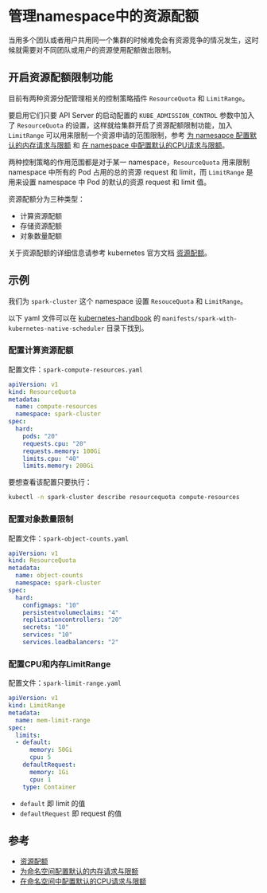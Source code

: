 # 管理namespace中的资源配额

当用多个团队或者用户共用同一个集群的时候难免会有资源竞争的情况发生，这时候就需要对不同团队或用户的资源使用配额做出限制。

## 开启资源配额限制功能

目前有两种资源分配管理相关的控制策略插件 `ResourceQuota` 和 `LimitRange`。

要启用它们只要 API Server 的启动配置的 `KUBE_ADMISSION_CONTROL` 参数中加入了 `ResourceQuota` 的设置，这样就给集群开启了资源配额限制功能，加入 `LimitRange` 可以用来限制一个资源申请的范围限制，参考 [为 namesapce 配置默认的内存请求与限额](https://k8smeetup.github.io/docs/tasks/administer-cluster/memory-default-namespace/) 和 [在 namespace 中配置默认的CPU请求与限额](https://k8smeetup.github.io/docs/tasks/administer-cluster/cpu-default-namespace/)。

两种控制策略的作用范围都是对于某一 namespace，`ResourceQuota` 用来限制 namespace 中所有的 Pod 占用的总的资源 request 和 limit，而 `LimitRange` 是用来设置 namespace 中 Pod 的默认的资源 request 和 limit 值。

资源配额分为三种类型：

* 计算资源配额
* 存储资源配额
* 对象数量配额

关于资源配额的详细信息请参考 kubernetes 官方文档 [资源配额](https://k8smeetup.github.io/docs/concepts/policy/resource-quotas/)。

## 示例

我们为 `spark-cluster` 这个 namespace 设置 `ResouceQuota` 和 `LimitRange`。

以下 yaml 文件可以在 [kubernetes-handbook](https://github.com/rootsongjc/kubernetes-handbook) 的 `manifests/spark-with-kubernetes-native-scheduler` 目录下找到。

### 配置计算资源配额

配置文件：`spark-compute-resources.yaml`

```yaml
apiVersion: v1
kind: ResourceQuota
metadata:
  name: compute-resources
  namespace: spark-cluster
spec:
  hard:
    pods: "20"
    requests.cpu: "20"
    requests.memory: 100Gi
    limits.cpu: "40"
    limits.memory: 200Gi
```

要想查看该配置只要执行：

```bash
kubectl -n spark-cluster describe resourcequota compute-resources
```

### 配置对象数量限制

配置文件：`spark-object-counts.yaml`

```yaml
apiVersion: v1
kind: ResourceQuota
metadata:
  name: object-counts
  namespace: spark-cluster
spec:
  hard:
    configmaps: "10"
    persistentvolumeclaims: "4"
    replicationcontrollers: "20"
    secrets: "10"
    services: "10"
    services.loadbalancers: "2"
```

### 配置CPU和内存LimitRange

配置文件：`spark-limit-range.yaml`

```yaml
apiVersion: v1
kind: LimitRange
metadata:
  name: mem-limit-range
spec:
  limits:
  - default:
      memory: 50Gi
      cpu: 5
    defaultRequest:
      memory: 1Gi
      cpu: 1
    type: Container
```

* `default` 即 limit 的值
* `defaultRequest` 即 request 的值

## 参考

* [资源配额](https://k8smeetup.github.io/docs/concepts/policy/resource-quotas/)
* [为命名空间配置默认的内存请求与限额](https://k8smeetup.github.io/docs/tasks/administer-cluster/memory-default-namespace/)
* [在命名空间中配置默认的CPU请求与限额](https://k8smeetup.github.io/docs/tasks/administer-cluster/cpu-default-namespace/)

